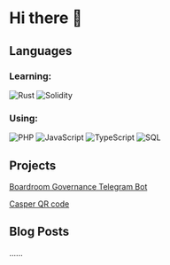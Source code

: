 # Hi there 👋

## Languages

### Learning: 
![Rust](https://img.shields.io/badge/-Rust-000?&logo=Rust)
![Solidity](https://img.shields.io/badge/-Solidity-000?&logo=Solidity)

### Using:
![PHP](https://img.shields.io/badge/-PHP-000?&logo=PHP)
![JavaScript](https://img.shields.io/badge/-JavaScript-000?&logo=JavaScript)
![TypeScript](https://img.shields.io/badge/-TypeScript-000?&logo=TypeScript)
![SQL](https://img.shields.io/badge/-SQL-000?&logo=MySQL)

## Projects
[Boardroom Governance Telegram Bot](https://github.com/cy6erninja/boardroom-governance-telegram-bot)

[Casper QR code](https://github.com/cy6erninja/casper-qr-code)

## Blog Posts
<!-- BLOG-POST-LIST:START -->
<!-- BLOG-POST-LIST:END -->
......
